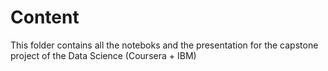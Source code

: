 # Content

This folder contains all the noteboks and the presentation for the capstone project of the Data Science (Coursera + IBM)
